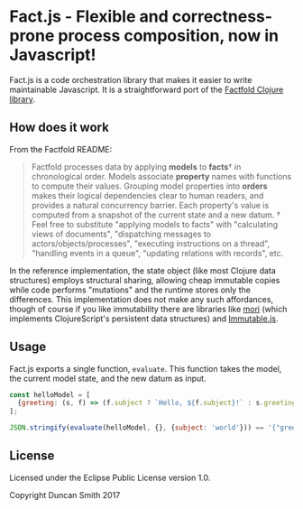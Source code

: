 # Fact.js - Flexible and correctness-prone process composition, now in Javascript!

Fact.js is a code orchestration library that makes it easier to write maintainable Javascript. It is a straightforward port of the [Factfold Clojure library](https://github.com/notduncansmith/factfold).

## How does it work

From the Factfold README:

> Factfold processes data by applying **models** to **facts**† in chronological order. Models associate **property** names with functions to compute their values. Grouping model properties into **orders** makes their logical dependencies clear to human readers, and provides a natural concurrency barrier. Each property's value is computed from a snapshot of the current state and a new datum.
> † Feel free to substitute "applying models to facts" with "calculating views of documents", "dispatching messages to actors/objects/processes", "executing instructions on a thread", "handling events in a queue", "updating relations with records", etc.

In the reference implementation, the state object (like most Clojure data structures) employs structural sharing, allowing cheap immutable copies while code performs "mutations" and the runtime stores only the differences. This implementation does not make any such affordances, though of course if you like immutability there are libraries like [mori](https://github.com/swannodette/mori) (which implements ClojureScript's persistent data structures) and [Immutable.js](https://facebook.github.io/immutable-js/).

## Usage

Fact.js exports a single function, `evaluate`. This function takes the model, the current model state, and the new datum as input.

```js
const helloModel = [
  {greeting: (s, f) => (f.subject ? `Hello, ${f.subject}!` : s.greeting)},
];

JSON.stringify(evaluate(helloModel, {}, {subject: 'world'})) == '{"greeting":"Hello, world!"}'
```

## License

Licensed under the Eclipse Public License version 1.0.

Copyright Duncan Smith 2017
